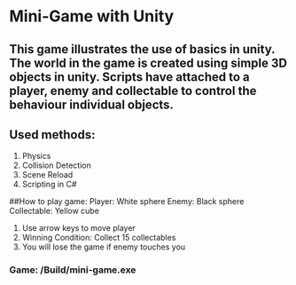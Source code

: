 # Mini-Game with Unity

## This game illustrates the use of basics in unity. The world in the game is created using simple 3D objects in unity. Scripts have attached to a player, enemy and collectable to control the behaviour individual objects.

## Used methods:
1. Physics
2. Collision Detection
3. Scene Reload
4. Scripting in C#


##How to play game:
Player: White sphere
Enemy: Black sphere
Collectable: Yellow cube

1. Use arrow keys to move player
2. Winning Condition: Collect 15 collectables
3. You will lose the game if enemy touches you

### Game: /Build/mini-game.exe
[1]: https://unity3d.com/learn/tutorials/projects/roll-ball-tutorial "ROLL-A-BALL TUTORIAL"
